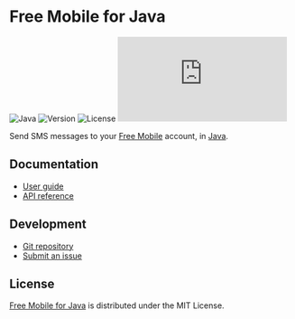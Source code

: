# Free Mobile for Java
![Java](https://badgen.net/badge/java/%3E%3D17.0.0/green) ![Version](https://badgen.net/badge/project/v0.1.0/blue) ![License](https://badgen.net/badge/license/MIT/blue) ![Coverage](https://badgen.net/codecov/c/github/cedx/free-mobile.java)

Send SMS messages to your [Free Mobile](https://mobile.free.fr) account, in [Java](https://www.java.com).

## Documentation
- [User guide](https://docs.belin.io/free-mobile.java)
- [API reference](https://docs.belin.io/free-mobile.java/api)

## Development
- [Git repository](https://github.com/cedx/free-mobile.java)
- [Submit an issue](https://github.com/cedx/free-mobile.java/issues)

## License
[Free Mobile for Java](https://docs.belin.io/free-mobile.java) is distributed under the MIT License.
